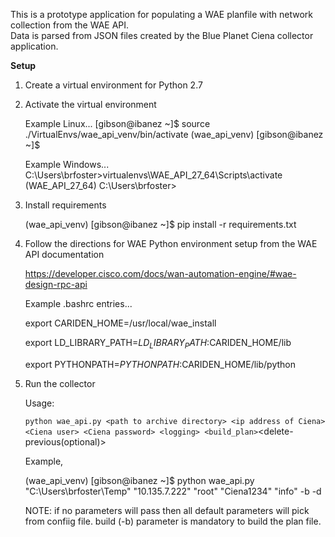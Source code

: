 This is a prototype application for populating a WAE planfile with network collection from the WAE API.  
Data is parsed from JSON files created by the Blue Planet Ciena collector application.

**Setup**
    
1) Create a virtual environment for Python 2.7

2) Activate the virtual environment

    Example Linux...
    [gibson@ibanez ~]$ source ./VirtualEnvs/wae_api_venv/bin/activate
    (wae_api_venv) [gibson@ibanez ~]$
    
    Example Windows...
    C:\Users\brfoster>virtualenvs\WAE_API_27_64\Scripts\activate
    (WAE_API_27_64) C:\Users\brfoster>

3) Install requirements

    (wae_api_venv) [gibson@ibanez ~]$ pip install -r requirements.txt

5) Follow the directions for WAE Python environment setup from the WAE API documentation

    https://developer.cisco.com/docs/wan-automation-engine/#wae-design-rpc-api
    
    Example .bashrc entries...
    
    export CARIDEN_HOME=/usr/local/wae_install
    
    export LD_LIBRARY_PATH=$LD_LIBRARY_PATH:$CARIDEN_HOME/lib
    
    export PYTHONPATH=$PYTHONPATH:$CARIDEN_HOME/lib/python

6) Run the collector

    Usage:
    
    `python wae_api.py <path to archive directory> <ip address of Ciena> <Ciena user> <Ciena password> <logging> <build_plan>`<delete-previous(optional)>
    
    Example,
    
    (wae_api_venv) [gibson@ibanez ~]$ python wae_api.py "C:\Users\brfoster\Temp" "10.135.7.222" "root" "Ciena1234" "info" -b -d

    NOTE: if no parameters will pass then all default parameters will pick from confiig file. build (-b) parameter is mandatory to build the plan file.
